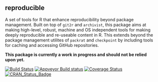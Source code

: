 ## reproducible

A set of tools for R that enhance reproducibility beyond package management.
Built on top of `git2r` and `archivist`, this package aims at making high-level, robust, machine and OS independent tools for making deeply reproducible and re-useable content in R.
This extends beyond the package management utilites of `packrat` and `checkpoint` by including tools for caching and accessing GitHub repositories.

**This package is currently a work in progress and should not be relied upon yet.**

[![Build Status](https://travis-ci.org/PredictiveEcology/reproducible.svg?branch=master)](https://travis-ci.org/PredictiveEcology/reproducible)
[![Appveyor Build status](https://ci.appveyor.com/api/projects/status/2fxqhgk6miv2fytd/branch/master?svg=true)](https://ci.appveyor.com/project/achubaty/reproducible/branch/master)
[![Coverage Status](https://coveralls.io/repos/github/PredictiveEcology/reproducible/badge.svg?branch=master)](https://coveralls.io/github/PredictiveEcology/reproducible?branch=master)
[![CRAN_Status_Badge](http://www.r-pkg.org/badges/version/reproducible)](https://cran.r-project.org/package=reproducible)
